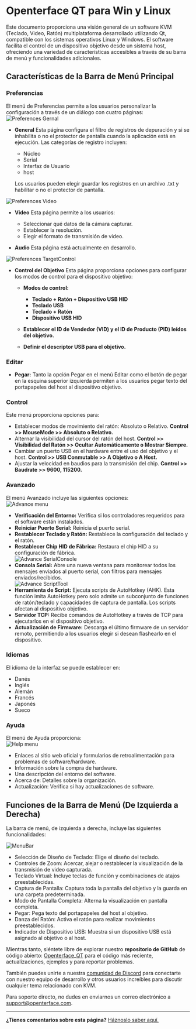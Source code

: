 # Openterface QT para Win y Linux

Este documento proporciona una visión general de un software KVM (Teclado, Video, Ratón) multiplataforma desarrollado utilizando Qt, compatible con los sistemas operativos Linux y Windows. El software facilita el control de un dispositivo objetivo desde un sistema host, ofreciendo una variedad de características accesibles a través de su barra de menú y funcionalidades adicionales.

## Características de la Barra de Menú Principal

### Preferencias

El menú de Preferencias permite a los usuarios personalizar la configuración a través de un diálogo con cuatro páginas:<br>
![Preferences Gernal](https://assets.openterface.com/images/qt/preferenceGernal.png)

-   **General** Esta página configura el filtro de registros de depuración y si se inhabilita o no el protector de pantalla cuando la aplicación está en ejecución. Las categorías de registro incluyen:

    -   Núcleo
    -   Serial
    -   Interfaz de Usuario
    -   host

    Los usuarios pueden elegir guardar los registros en un archivo .txt y habilitar o no el protector de pantalla.<br>

![Preferences Video](https://assets.openterface.com/images/qt/preferenceVideo.png)

-   **Video** Esta página permite a los usuarios:

    -   Seleccionar qué datos de la cámara capturar.
    -   Establecer la resolución.
    -   Elegir el formato de transmisión de video.

-   **Audio** Esta página está actualmente en desarrollo.<br>

![Preferences TargetControl](https://assets.openterface.com/images/qt/preferenceTargetControl.png)

-   **Control del Objetivo** Esta página proporciona opciones para configurar los modos de control para el dispositivo objetivo:

    -   **Modos de control:**

        -   **Teclado + Ratón + Dispositivo USB HID**
        -   **Teclado USB**
        -   **Teclado + Ratón**
        -   **Dispositivo USB HID**

    -   **Establecer el ID de Vendedor (VID) y el ID de Producto (PID) leídos del objetivo.**
    -   **Definir el descriptor USB para el objetivo.**

### Editar

-   **Pegar:** Tanto la opción Pegar en el menú Editar como el botón de pegar en la esquina superior izquierda permiten a los usuarios pegar texto del portapapeles del host al dispositivo objetivo.

### Control

Este menú proporciona opciones para:<br>

-   Establecer modos de movimiento del ratón: Absoluto o Relativo. **Control >> MouseMode >> Absoluto o Relativo.**
-   Alternar la visibilidad del cursor del ratón del host. **Control >> Visibilidad del Ratón >> Ocultar Automáticamente o Mostrar Siempre.**
-   Cambiar un puerto USB en el hardware entre el uso del objetivo y el host. **Control >> USB Conmutable >> A Objetivo o A Host.**
-   Ajustar la velocidad en baudios para la transmisión del chip. **Control >> Baudrate >> 9600, 115200.**

### Avanzado

El menú Avanzado incluye las siguientes opciones:<br>
![Advance menu](https://assets.openterface.com/images/qt/menuAdvance.png)

-   **Verificación del Entorno:** Verifica si los controladores requeridos para el software están instalados.
-   **Reiniciar Puerto Serial:** Reinicia el puerto serial.
-   **Restablecer Teclado y Ratón:** Restablece la configuración del teclado y el ratón.
-   **Restablecer Chip HID de Fábrica:** Restaura el chip HID a su configuración de fábrica.<br>
    ![Advance SerialConsole](https://assets.openterface.com/images/qt/advanceSerialConsole.png)
-   **Consola Serial:** Abre una nueva ventana para monitorear todos los mensajes enviados al puerto serial, con filtros para mensajes enviados/recibidos.<br>
    ![Advance ScriptTool](https://assets.openterface.com/images/qt/advanceScriptTool.png)
-   **Herramienta de Script:** Ejecuta scripts de AutoHotkey (AHK). Esta función imita AutoHotkey pero solo admite un subconjunto de funciones de ratón/teclado y capacidades de captura de pantalla. Los scripts afectan al dispositivo objetivo.
-   **Servidor TCP:** Recibe comandos de AutoHotkey a través de TCP para ejecutarlos en el dispositivo objetivo.
-   **Actualización de Firmware:** Descarga el último firmware de un servidor remoto, permitiendo a los usuarios elegir si desean flashearlo en el dispositivo.

### Idiomas

El idioma de la interfaz se puede establecer en:

-   Danés
-   Inglés
-   Alemán
-   Francés
-   Japonés
-   Sueco

### Ayuda

El menú de Ayuda proporciona: <br>
![Help menu](https://assets.openterface.com/images/qt/menuHelp.png)

-   Enlaces al sitio web oficial y formularios de retroalimentación para problemas de software/hardware.
-   Información sobre la compra de hardware.
-   Una descripción del entorno del software.
-   Acerca de: Detalles sobre la organización.
-   Actualización: Verifica si hay actualizaciones de software.

## Funciones de la Barra de Menú (De Izquierda a Derecha)

La barra de menú, de izquierda a derecha, incluye las siguientes funcionalidades:<br>

![MenuBar](https://assets.openterface.com/images/qt/menubar.png)

-   Selección de Diseño de Teclado: Elige el diseño del teclado.
-   Controles de Zoom: Acercar, alejar o restablecer la visualización de la transmisión de video capturada.
-   Teclado Virtual: Incluye teclas de función y combinaciones de atajos preestablecidas.
-   Captura de Pantalla: Captura toda la pantalla del objetivo y la guarda en una carpeta predeterminada.
-   Modo de Pantalla Completa: Alterna la visualización en pantalla completa.
-   Pegar: Pega texto del portapapeles del host al objetivo.
-   Danza del Ratón: Activa el ratón para realizar movimientos preestablecidos.
-   Indicador de Dispositivo USB: Muestra si un dispositivo USB está asignado al objetivo o al host.

Mientras tanto, siéntete libre de explorar nuestro **repositorio de GitHub** de código abierto: [Openterface_QT](https://github.com/TechxArtisanStudio/Openterface_QT) para el código más reciente, actualizaciones, ejemplos y para reportar problemas.

También puedes unirte a nuestra [comunidad de Discord](/discord) para conectarte con nuestro equipo de desarrollo y otros usuarios increíbles para discutir cualquier tema relacionado con KVM.

Para soporte directo, no dudes en enviarnos un correo electrónico a [support@openterface.com](mailto:support@openterface.com).

---

**¿Tienes comentarios sobre esta página?** [Háznoslo saber aquí.](https://forms.gle/wmxoR2C1VdG36mT69)

